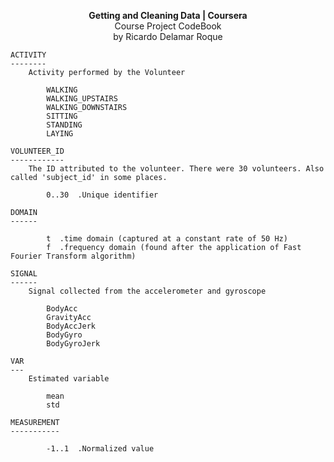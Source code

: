 <p align="center"><b>Getting and Cleaning Data | Coursera</b>
<br />Course Project CodeBook<br />by Ricardo Delamar Roque</p>

    ACTIVITY
    --------
        Activity performed by the Volunteer

            WALKING
            WALKING_UPSTAIRS
            WALKING_DOWNSTAIRS
            SITTING
            STANDING
            LAYING

    VOLUNTEER_ID
    ------------
        The ID attributed to the volunteer. There were 30 volunteers. Also called 'subject_id' in some places.

            0..30  .Unique identifier

    DOMAIN
    ------

            t  .time domain (captured at a constant rate of 50 Hz)
            f  .frequency domain (found after the application of Fast Fourier Transform algorithm)

    SIGNAL
    ------
        Signal collected from the accelerometer and gyroscope

            BodyAcc
            GravityAcc
            BodyAccJerk
            BodyGyro
            BodyGyroJerk

    VAR
    ---
        Estimated variable

            mean
            std

    MEASUREMENT
    -----------

            -1..1  .Normalized value

